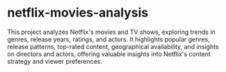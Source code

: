# netflix-movies-analysis
This project analyzes Netflix's movies and TV shows, exploring trends in genres, release years, ratings, and actors. It highlights popular genres, release patterns, top-rated content, geographical availability, and insights on directors and actors, offering valuable insights into Netflix's content strategy and viewer preferences.
